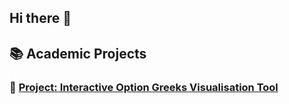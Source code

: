 ## Hi there 👋

## 📚 Academic Projects

### 🔹 [Project: Interactive Option Greeks Visualisation Tool](https://github.com/hellofly1234/Interactive-Option-Greeks-Visualisation-Tool)

<!--
**hellofly1234/hellofly1234** is a ✨ _special_ ✨ repository because its `README.md` (this file) appears on your GitHub profile.

Here are some ideas to get you started:

- 🔭 I’m currently working on ...
- 🌱 I’m currently learning ...
- 👯 I’m looking to collaborate on ...
- 🤔 I’m looking for help with ...
- 💬 Ask me about ...
- 📫 How to reach me: ...
- 😄 Pronouns: ...
- ⚡ Fun fact: ...
-->

